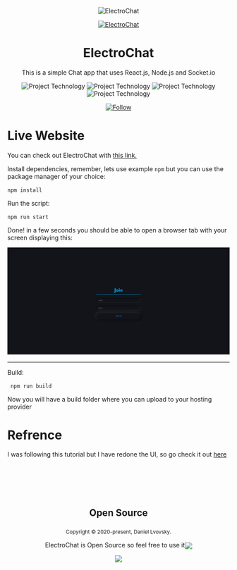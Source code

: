 <p align="center">
    <img src="./client/public/favicon.ico" alt="ElectroChat" />
<p>
<p align="center">
    <a href="https://electrochat.netlify.app/" target="_blank">
      <img src="https://img.shields.io/website?label=ElectroChat.com&style=for-the-badge&url=https://electrochat.netlify.app/&logo=netlify&color=4ECCA3" alt="ElectroChat" />
    </a>
</p>
<h1 align="center">
    ElectroChat
</h1>
<p align="center">This is a simple Chat app that uses React.js, Node.js and Socket.io</p>

<p align="center">
  <img src="https://img.shields.io/badge/enviroment-node.js-339933?&logo=node.js" alt="Project Technology" />
  <img src="https://img.shields.io/badge/language-javascript-F7DF1E?&logo=javascript" alt="Project Technology" />
  <img src="https://img.shields.io/badge/framework-react.js-61DAFB?&logo=react" alt="Project Technology" />
    <img src="https://img.shields.io/badge/library-socket.io-010101?&logo=socket.io" alt="Project Technology" />
</p>

<p align="center">
    <a href="https://www.linkedin.com/in/daniel-lvovsky/" target="_blank">
      <img src="https://img.shields.io/twitter/url?label=Connect%20%40DanielLvovsky&logo=linkedin&url=https://www.linkedin.com/in/daniel-lvovsky/" alt="Follow" />
    </a>
</p>

# Live Website
You can check out ElectroChat with [this link.](https://electrochat.netlify.app/)

    
Install dependencies, remember, lets use example `npm` but you can use the package manager of your choice:

    npm install
    
Run the script:

    npm run start
    
Done! in a few seconds you should be able to open a browser tab with your screen displaying this:   


![Main Print Screen](https://raw.githubusercontent.com/DanielLvovsky/electrochat/master/image.png)

---

Build:

     npm run build
   
Now you will have a build folder where you can upload to your hosting provider


    
    
# Refrence

I was following this tutorial but I have redone the UI, so go check it out [here](https://www.youtube.com/watch?v=ZwFA3YMfkoc)

<br>
<br>
<br>
<br>

<h2 align="center">
  Open Source
</h2>
<p align="center">
  <sub>Copyright © 2020-present, Daniel Lvovsky.</sub>
</p>
<p align="center">ElectroChat is Open Source so feel free to use it<img align="center" src="https://img.icons8.com/color/20/000000/open-source--v1.png"/> </a></p>
<p align="center">
  <a href="https://electrochat.netlify.app/" target="_blank">
    <img src="./client/public/favicon.ico" width="35" />
    </a>
</p>

